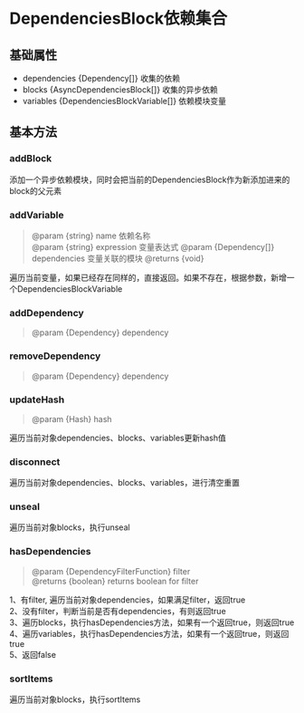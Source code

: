 # DependenciesBlock依赖集合

## 基础属性

* dependencies {Dependency[]} 收集的依赖
* blocks {AsyncDependenciesBlock[]} 收集的异步依赖
* variables {DependenciesBlockVariable[]} 依赖模块变量

## 基本方法

### addBlock

添加一个异步依赖模块，同时会把当前的DependenciesBlock作为新添加进来的block的父元素

### addVariable

> @param {string} name 依赖名称  
@param {string} expression 变量表达式
@param {Dependency[]} dependencies 变量关联的模块
@returns {void}

遍历当前变量，如果已经存在同样的，直接返回。如果不存在，根据参数，新增一个DependenciesBlockVariable

### addDependency

> @param {Dependency} dependency

### removeDependency

> @param {Dependency} dependency

### updateHash

> @param {Hash} hash

遍历当前对象dependencies、blocks、variables更新hash值

### disconnect

遍历当前对象dependencies、blocks、variables，进行清空重置

### unseal

遍历当前对象blocks，执行unseal

### hasDependencies

> @param {DependencyFilterFunction} filter  
@returns {boolean} returns boolean for filter

1、有filter, 遍历当前对象dependencies，如果满足filter，返回true  
2、没有filter，判断当前是否有dependencies，有则返回true  
3、遍历blocks，执行hasDependencies方法，如果有一个返回true，则返回true  
4、遍历variables，执行hasDependencies方法，如果有一个返回true，则返回true  
5、返回false

### sortItems

遍历当前对象blocks，执行sortItems
